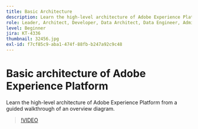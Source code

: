 ```yaml
---
title: Basic Architecture
description: Learn the high-level architecture of Adobe Experience Platform from a guided walkthrough of an overview diagram.
role: Leader, Architect, Developer, Data Architect, Data Engineer, Admin, User
level: Beginner
jira: KT-4336
thumbnail: 32456.jpg
exl-id: f7cf85c9-aba1-474f-88fb-b247a92c9c48
---
```

# Basic architecture of Adobe Experience Platform

Learn the high-level architecture of Adobe Experience Platform from a guided walkthrough of an overview diagram.

>[!VIDEO](https://video.tv.adobe.com/v/32456?quality=12&learn=on)


